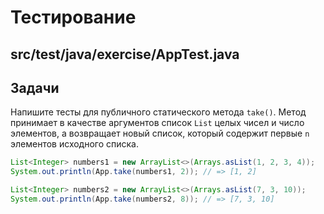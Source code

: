 # Тестирование

## src/test/java/exercise/AppTest.java

## Задачи

Напишите тесты для публичного статического метода `take()`. 
Метод принимает в качестве аргументов список `List` целых чисел и число элементов, 
а возвращает новый список, который содержит первые `n` элементов исходного списка.

```java
List<Integer> numbers1 = new ArrayList<>(Arrays.asList(1, 2, 3, 4));
System.out.println(App.take(numbers1, 2)); // => [1, 2]

List<Integer> numbers2 = new ArrayList<>(Arrays.asList(7, 3, 10));
System.out.println(App.take(numbers2, 8)); // => [7, 3, 10]
```
